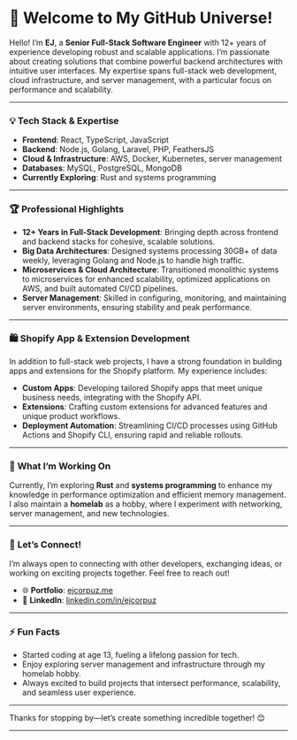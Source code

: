 # 👋 Welcome to My GitHub Universe!

Hello! I’m **EJ**, a **Senior Full-Stack Software Engineer** with 12+ years of experience developing robust and scalable applications. I’m passionate about creating solutions that combine powerful backend architectures with intuitive user interfaces. My expertise spans full-stack web development, cloud infrastructure, and server management, with a particular focus on performance and scalability.

---

### 💡 **Tech Stack & Expertise**
- **Frontend**: React, TypeScript, JavaScript
- **Backend**: Node.js, Golang, Laravel, PHP, FeathersJS
- **Cloud & Infrastructure**: AWS, Docker, Kubernetes, server management
- **Databases**: MySQL, PostgreSQL, MongoDB
- **Currently Exploring**: Rust and systems programming

---

### 🏆 **Professional Highlights**
- **12+ Years in Full-Stack Development**: Bringing depth across frontend and backend stacks for cohesive, scalable solutions.
- **Big Data Architectures**: Designed systems processing 30GB+ of data weekly, leveraging Golang and Node.js to handle high traffic.
- **Microservices & Cloud Architecture**: Transitioned monolithic systems to microservices for enhanced scalability, optimized applications on AWS, and built automated CI/CD pipelines.
- **Server Management**: Skilled in configuring, monitoring, and maintaining server environments, ensuring stability and peak performance.

---

### 🛍️ **Shopify App & Extension Development**
In addition to full-stack web projects, I have a strong foundation in building apps and extensions for the Shopify platform. My experience includes:
- **Custom Apps**: Developing tailored Shopify apps that meet unique business needs, integrating with the Shopify API.
- **Extensions**: Crafting custom extensions for advanced features and unique product workflows.
- **Deployment Automation**: Streamlining CI/CD processes using GitHub Actions and Shopify CLI, ensuring rapid and reliable rollouts.

---

### 🔭 **What I’m Working On**
Currently, I’m exploring **Rust** and **systems programming** to enhance my knowledge in performance optimization and efficient memory management. I also maintain a **homelab** as a hobby, where I experiment with networking, server management, and new technologies.

---

### 💬 **Let’s Connect!**
I’m always open to connecting with other developers, exchanging ideas, or working on exciting projects together. Feel free to reach out!

- 🌐 **Portfolio**: [ejcorpuz.me](https://ejcorpuz.me)
- 💼 **LinkedIn**: [linkedin.com/in/ejcorpuz](https://www.linkedin.com/in/ejcorpuz)

---

### ⚡ **Fun Facts**
- Started coding at age 13, fueling a lifelong passion for tech.
- Enjoy exploring server management and infrastructure through my homelab hobby.
- Always excited to build projects that intersect performance, scalability, and seamless user experience.

---

Thanks for stopping by—let’s create something incredible together! 😊

---
